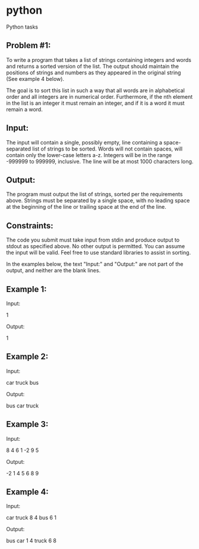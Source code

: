 # python
Python tasks

## Problem #1:

To write a program that takes a list of strings containing integers and words and returns a sorted version of the list. The output should maintain the positions of strings and numbers as they appeared in the original string (See example 4 below).

The goal is to sort this list in such a way that all words are in alphabetical order and all integers are in numerical order. Furthermore, if the nth element in the list is an integer it must
remain an integer, and if it is a word it must remain a word.


Input:
------

The input will contain a single, possibly empty, line containing a space-separated list of strings to be sorted. Words will not contain spaces, will contain only the lower-case letters a-z.  Integers will be in the range -999999 to 999999, inclusive. The line will be at most 1000
characters long.


Output:
-------

The program must output the list of strings, sorted per the requirements above. Strings must be separated by a single space, with no leading space at the beginning of the line or trailing space at the end of the line.


Constraints:
------------

The code you submit must take input from stdin and produce output to stdout as specified above. No other output is permitted. You can assume the input will be valid. Feel free to use standard libraries to assist in sorting.

In the examples below, the text "Input:" and "Output:" are not part of the output, and neither are the blank lines.


Example 1:
----------
Input:

1

Output:

1


Example 2:
----------
Input:

car truck bus

Output:

bus car truck


Example 3:
----------
Input:

8 4 6 1 -2 9 5

Output:

-2 1 4 5 6 8 9


Example 4:
----------
Input:

car truck 8 4 bus 6 1

Output:

bus car 1 4 truck 6 8
